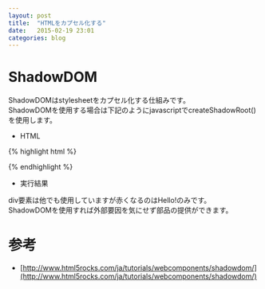 ```yaml
---
layout: post
title:  "HTMLをカプセル化する"
date:   2015-02-19 23:01
categories: blog
---
```


# **ShadowDOM**

ShadowDOMはstylesheetをカプセル化する仕組みです。  
ShadowDOMを使用する場合は下記のようにjavascriptでcreateShadowRoot()を使用します。

- HTML

{% highlight html %}
<div id="contents"></div>
<script>
var root = document.querySelector('div#contents').createShadowRoot();
root.innerHTML = "<style>div{color: red;}</style><div>Hello!</div>";
</script>
{% endhighlight %}

- 実行結果

<div id="contents"></div>
<script>
var root = document.querySelector('div#contents').createShadowRoot();
root.innerHTML = "<style>div{color: red;}</style><div>Hello!</div>";
</script>

div要素は他でも使用していますが赤くなるのはHello!のみです。  
ShadowDOMを使用すれば外部要因を気にせず部品の提供ができます。

# **参考**

- [http://www.html5rocks.com/ja/tutorials/webcomponents/shadowdom/](http://www.html5rocks.com/ja/tutorials/webcomponents/shadowdom/)
